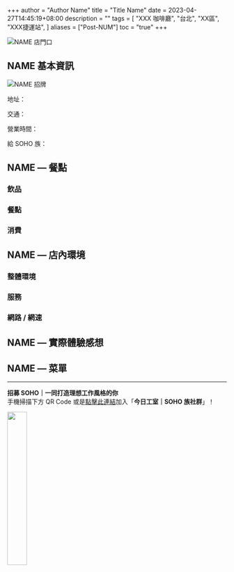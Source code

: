 +++
author = "Author Name"
title = "Title Name"
date = 2023-04-27T14:45:19+08:00
description = ""
tags = [
    "XXX 咖啡廳",
    "台北",
    "XX區",
    "XXX捷運站",
]
aliases = ["Post-NUM"]
toc = "true"
+++

<img src="1.jpg" alt="NAME 店門口" lazyload />

## NAME 基本資訊

<img src="2.jpg" alt="NAME 招牌" lazyload />

地址：

交通：

營業時間：

給 SOHO 族：

## NAME — 餐點

### 飲品

### 餐點

### 消費

## NAME — 店內環境

### 整體環境

### 服務

### 網路 / 網速

## NAME — 實際體驗感想

## NAME — 菜單

---

**招募 SOHO｜一同打造理想工作風格的你**\
手機掃描下方 QR Code 或是[點擊此連結](https://line.me/ti/g2/p81-vzP_GOANlifYsaK9fzFkCfunayNiXmCiWQ?utm_source=invitation&utm_medium=link_copy&utm_campaign=default)加入「**今日工室｜SOHO 族社群**」！

<img src="line.png" width="30%" >